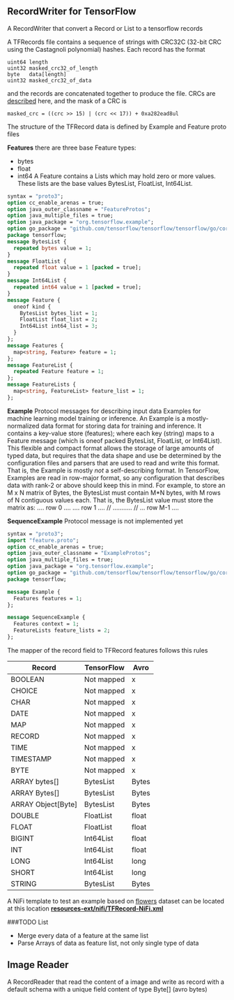 ## RecordWriter for TensorFlow

A RecordWriter that convert a Record or List<Record> to a tensorflow records 

A TFRecords file contains a sequence of strings with CRC32C (32-bit CRC using the Castagnoli polynomial) hashes. Each record has the format

```
uint64 length
uint32 masked_crc32_of_length
byte   data[length]
uint32 masked_crc32_of_data
```
and the records are concatenated together to produce the file. CRCs are [described](https://en.wikipedia.org/wiki/Cyclic_redundancy_check) here, and the mask of a CRC is

```
masked_crc = ((crc >> 15) | (crc << 17)) + 0xa282ead8ul
```

The structure of the TFRecord data is defined by Example and Feature proto files

**Features** there are three base Feature types:
 * bytes
 * float
 * int64
A Feature contains a Lists which may hold zero or more values. These lists are the base values BytesList, FloatList, Int64List. 

```proto
syntax = "proto3";
option cc_enable_arenas = true;
option java_outer_classname = "FeatureProtos";
option java_multiple_files = true;
option java_package = "org.tensorflow.example";
option go_package = "github.com/tensorflow/tensorflow/tensorflow/go/core/example";
package tensorflow;
message BytesList {
  repeated bytes value = 1;
}
message FloatList {
  repeated float value = 1 [packed = true];
}
message Int64List {
  repeated int64 value = 1 [packed = true];
}
message Feature {
  oneof kind {
    BytesList bytes_list = 1;
    FloatList float_list = 2;
    Int64List int64_list = 3;
  }
};
message Features {
  map<string, Feature> feature = 1;
};
message FeatureList {
  repeated Feature feature = 1;
};
message FeatureLists {
  map<string, FeatureList> feature_list = 1;
};
```

**Example** Protocol messages for describing input data Examples for machine learning model training or inference.
An Example is a mostly-normalized data format for storing data for training and inference.  It contains a key-value store (features); where each key (string) maps to a Feature message (which is oneof packed BytesList, FloatList, or Int64List).  This flexible and compact format allows the storage of large amounts of typed data, but requires that the data shape and use be determined by the configuration files and parsers that are used to read and write this format.  That is, the Example is mostly *not* a self-describing format.  In TensorFlow, Examples are read in row-major format, so any configuration that describes data with rank-2 or above should keep this in mind.  For example, to store an M x N matrix of Bytes, the BytesList must contain M*N bytes, with M rows of N contiguous values each.  That is, the BytesList value must store the matrix as:   .... row 0 .... .... row 1 .... // ...........  // ... row M-1 ....

**SequenceExample** Protocol message is not implemented yet  

```proto
syntax = "proto3";
import "feature.proto";
option cc_enable_arenas = true;
option java_outer_classname = "ExampleProtos";
option java_multiple_files = true;
option java_package = "org.tensorflow.example";
option go_package = "github.com/tensorflow/tensorflow/tensorflow/go/core/example";
package tensorflow;

message Example {
  Features features = 1;
};

message SequenceExample {
  Features context = 1;
  FeatureLists feature_lists = 2;
};

```

The mapper of the record field to TFRecord features follows this rules


 |Record|TensorFlow|Avro|
 |------|----------|----|
 |BOOLEAN|Not mapped|x|
 |CHOICE|Not mapped|x|
 |CHAR|Not mapped|x|
 |DATE|Not mapped|x|
 |MAP|Not mapped|x|
 |RECORD|Not mapped|x|
 |TIME|Not mapped|x|
 |TIMESTAMP|Not mapped|x|
 |BYTE|Not mapped|x|
 |ARRAY bytes[]|BytesList|Bytes|
 |ARRAY Bytes[]|BytesList|Bytes|
 |ARRAY Object[Byte]|BytesList|Bytes|
 |DOUBLE|FloatList|float|
 |FLOAT|FloatList|float|
 |BIGINT|Int64List|float|
 |INT|Int64List|float|
 |LONG|Int64List|long|
 |SHORT|Int64List|long|
 |STRING|BytesList|Bytes|

A NiFi template to test an example based on [flowers](https://storage.googleapis.com/download.tensorflow.org/example_images/flower_photos.tgz) dataset can be located at this location [**resources-ext/nifi/TFRecord-NiFi.xml**](resource-ext/nifi/TFRecord-NiFi.xml)  


###TODO List

 * Merge every data of a feature at the same list
 * Parse Arrays of data as feature list, not only single type of data


## Image Reader

A RecordReader that read the content of a image and write as record with a default schema with a unique field content of type Byte[] (avro bytes)
 
